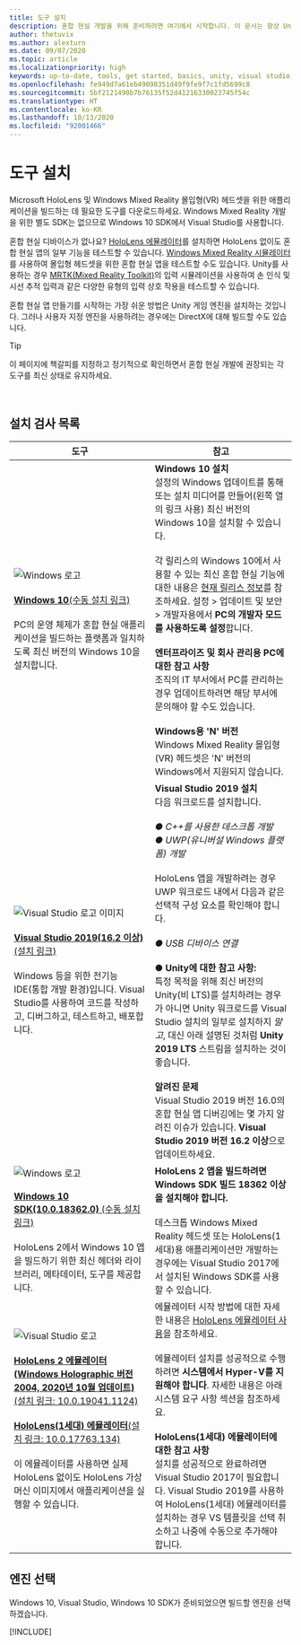 ```yaml
---
title: 도구 설치
description: 혼합 현실 개발을 위해 준비하려면 여기에서 시작합니다. 이 문서는 항상 Unity, Visual Studio, HoloLens와 Windows Mixed Reality 몰입형 헤드셋 개발에 권장되는 기타 도구의 최신 버전을 반영합니다.
author: thetuvix
ms.author: alexturn
ms.date: 09/07/2020
ms.topic: article
ms.localizationpriority: high
keywords: up-to-date, tools, get started, basics, unity, visual studio, toolkit
ms.openlocfilehash: fe949d7a61eb49098351d49f9fe9f7c1fd5699c8
ms.sourcegitcommit: 5bf2121490b7b76135f52d41216330023745f54c
ms.translationtype: HT
ms.contentlocale: ko-KR
ms.lasthandoff: 10/13/2020
ms.locfileid: "92001466"
---
```

# <a name="install-the-tools"></a>도구 설치

Microsoft HoloLens 및 Windows Mixed Reality 몰입형(VR) 헤드셋을 위한 애플리케이션을 빌드하는 데 필요한 도구를 다운로드하세요. Windows Mixed Reality 개발을 위한 별도 SDK는 없으므로 Windows 10 SDK에서 Visual Studio를 사용합니다.

혼합 현실 디바이스가 없나요? [HoloLens 에뮬레이터](platform-capabilities-and-apis/using-the-hololens-emulator.md)를 설치하면 HoloLens 없이도 혼합 현실 앱의 일부 기능을 테스트할 수 있습니다. [Windows Mixed Reality 시뮬레이터](platform-capabilities-and-apis/using-the-windows-mixed-reality-simulator.md)를 사용하여 몰입형 헤드셋을 위한 혼합 현실 앱을 테스트할 수도 있습니다. Unity를 사용하는 경우 [MRTK(Mixed Reality Toolkit)](https://github.com/Microsoft/MixedRealityToolkit-Unity)의 입력 시뮬레이션을 사용하여 손 인식 및 시선 추적 입력과 같은 다양한 유형의 입력 상호 작용을 테스트할 수 있습니다.

혼합 현실 앱 만들기를 시작하는 가장 쉬운 방법은 Unity 게임 엔진을 설치하는 것입니다. 그러나 사용자 지정 엔진을 사용하려는 경우에는 DirectX에 대해 빌드할 수도 있습니다.

>[!TIP]
>이 페이지에 책갈피를 지정하고 정기적으로 확인하면서 혼합 현실 개발에 권장되는 각 도구를 최신 상태로 유지하세요.

<br>

## <a name="installation-checklist"></a>설치 검사 목록


| 도구 | 참고 |
|---------|---------|
| ![Windows 로고](images/Windows10_logo.png)<br><br><a href="https://www.microsoft.com/software-download/windows10" target="_blank">**Windows 10**(수동 설치 링크)</a><br><br>PC의 운영 체제가 혼합 현실 애플리케이션을 빌드하는 플랫폼과 일치하도록 최신 버전의 Windows 10을 설치합니다.  | **Windows 10 설치** <br> 설정의 Windows 업데이트를 통해 또는 설치 미디어를 만들어(왼쪽 열의 링크 사용) 최신 버전의 Windows 10을 설치할 수 있습니다. <br><br>각 릴리스의 Windows 10에서 사용할 수 있는 최신 혼합 현실 기능에 대한 내용은 [현재 릴리스 정보](https://docs.microsoft.com/windows/mixed-reality/enthusiast-guide/release-notes-october-2018.md)를 참조하세요. 설정 > 업데이트 및 보안 > 개발자용에서 **PC의 개발자 모드를 사용하도록 설정**합니다. <br><br> **엔터프라이즈 및 회사 관리용 PC에 대한 참고 사항**<br>조직의 IT 부서에서 PC를 관리하는 경우 업데이트하려면 해당 부서에 문의해야 할 수도 있습니다. <br><br> **Windows용 'N' 버전**<br> Windows Mixed Reality 몰입형(VR) 헤드셋은 'N' 버전의 Windows에서 지원되지 않습니다. |
| ![Visual Studio 로고 이미지](images/visualstudio_logo.png)<br><br><a href="https://visualstudio.microsoft.com/downloads/" target="_blank">**Visual Studio 2019(16.2 이상)** (설치 링크)</a> <br><br>Windows 등을 위한 전기능 IDE(통합 개발 환경)입니다. Visual Studio를 사용하여 코드를 작성하고, 디버그하고, 테스트하고, 배포합니다. | **Visual Studio 2019 설치** <br> 다음 워크로드를 설치합니다. <br><br>*● C++를 사용한 데스크톱 개발*<br>*● UWP(유니버설 Windows 플랫폼) 개발*<br><br>HoloLens 앱을 개발하려는 경우 UWP 워크로드 내에서 다음과 같은 선택적 구성 요소를 확인해야 합니다.<br><br>*● USB 디바이스 연결*<br><br>**● Unity에 대한 참고 사항:**<br>특정 목적을 위해 최신 버전의 Unity(비 LTS)를 설치하려는 경우가 아니면 Unity 워크로드를 Visual Studio 설치의 일부로 설치하지 *말고*, 대신 아래 설명된 것처럼 **Unity 2019 LTS** 스트림을 설치하는 것이 좋습니다.<br><br>**알려진 문제**<br>Visual Studio 2019 버전 16.0의 혼합 현실 앱 디버깅에는 몇 가지 알려진 이슈가 있습니다.  **Visual Studio 2019 버전 16.2 이상**으로 업데이트하세요. |
| ![Windows 로고](images/Windows10_logo.png)<br><br><a href="https://developer.microsoft.com//windows/downloads/windows-10-sdk" target="_blank">**Windows 10 SDK(10.0.18362.0)** (수동 설치 링크)</a> <br><br>HoloLens 2에서 Windows 10 앱을 빌드하기 위한 최신 헤더와 라이브러리, 메타데이터, 도구를 제공합니다. | **HoloLens 2 앱을 빌드하려면 Windows SDK 빌드 18362 이상을 설치해야 합니다.**<br> <br> 데스크톱 Windows Mixed Reality 헤드셋 또는 HoloLens(1세대)용 애플리케이션만 개발하는 경우에는 Visual Studio 2017에서 설치된 Windows SDK를 사용할 수 있습니다. |
| ![Visual Studio 로고](images/HoloLensIcon.jpg)<br><br><a href="https://go.microsoft.com/fwlink/?linkid=2145829" target="_blank">**HoloLens 2 에뮬레이터(Windows Holographic 버전 2004, 2020년 10월 업데이트)** (설치 링크: 10.0.19041.1124)</a><br> <br><a href="https://go.microsoft.com/fwlink/?linkid=2065980" target="_blank">**HoloLens(1세대) 에뮬레이터**(설치 링크: 10.0.17763.134)</a> <br><br>이 에뮬레이터를 사용하면 실제 HoloLens 없이도 HoloLens 가상 머신 이미지에서 애플리케이션을 실행할 수 있습니다.<br> <br> | 에뮬레이터 시작 방법에 대한 자세한 내용은 [HoloLens 에뮬레이터 사용](../develop/platform-capabilities-and-apis/using-the-hololens-emulator.md)을 참조하세요.<br> <br> 에뮬레이터 설치를 성공적으로 수행하려면 **시스템에서 Hyper-V를 지원해야 합니다**. 자세한 내용은 아래 시스템 요구 사항 섹션을 참조하세요. <br> <br> **HoloLens(1세대) 에뮬레이터에 대한 참고 사항** <br>  설치를 성공적으로 완료하려면 Visual Studio 2017이 필요합니다. Visual Studio 2019를 사용하여 HoloLens(1세대) 에뮬레이터를 설치하는 경우 VS 템플릿을 선택 취소하고 나중에 수동으로 추가해야 합니다. |

## <a name="choose-your-engine"></a>엔진 선택

Windows 10, Visual Studio, Windows 10 SDK가 준비되었으면 빌드할 엔진을 선택하겠습니다.

[!INCLUDE[](includes/tools-overview.md)]
